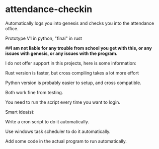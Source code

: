 # attendance-checkin

Automatically logs you into genesis and checks you into the attendance office.

Prototype V1 in python, "final" in rust

##**I am not liable for any trouble from school you get with this, or any issues with genesis, or any issues with the program.**

I do not offer support in this projects, here is some information:


Rust version is faster, but cross compiling takes a lot more effort

Python version is probably easier to setup, and cross compatible.

Both work fine from testing. 

You need to run the script every time you want to login.

Smart idea(s):

Write a cron script to do it automatically.

Use windows task scheduler to do it automatically.

Add some code in the actual program to run automatically.
